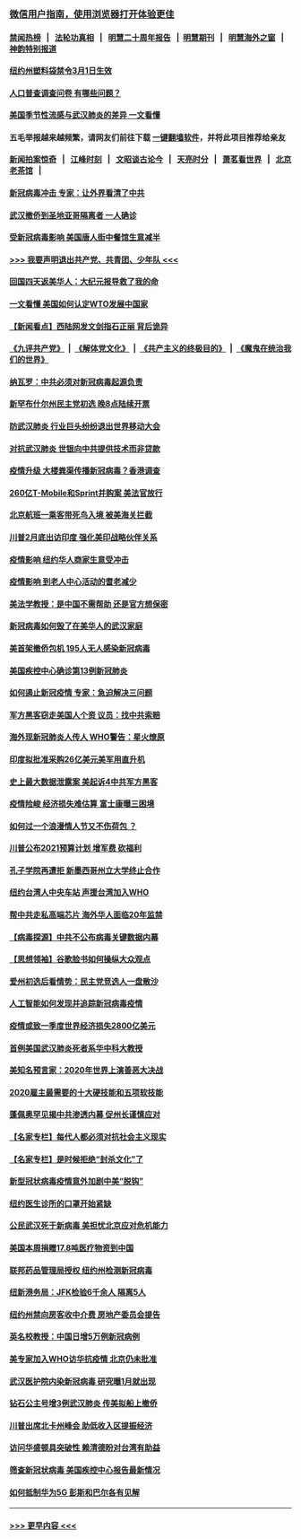 ### [微信用户指南，使用浏览器打开体验更佳](https://github.com/gfw-breaker/banned-news1/blob/master/indexes/wechat-guide.md?t=0)
#### [禁闻热榜](热点新闻.md?t=0)  &nbsp;&nbsp;|&nbsp;&nbsp; [法轮功真相](https://github.com/gfw-breaker/truth/blob/master/README.md?t=0) &nbsp;&nbsp;|&nbsp;&nbsp; [明慧二十周年报告](https://github.com/gfw-breaker/mh-reports/blob/master/README.md?t=0) &nbsp;&nbsp;|&nbsp;&nbsp;[明慧期刊](https://github.com/gfw-breaker/mh-qikan) &nbsp;&nbsp;|&nbsp;&nbsp; [明慧海外之窗](https://github.com/gfw-breaker/mh-news/blob/master/README.md?t=0) &nbsp;&nbsp;|&nbsp;&nbsp; [神韵特别报道](https://github.com/gfw-breaker/mh-news/blob/master/shenyun.md?t=0)
#### [纽约州塑料袋禁令3月1日生效](../pages/nsc412/n11862832.md?t=02121511) 
#### [人口普查调查问卷  有哪些问题？](../pages/nsc412/n11862808.md?t=02121511) 
#### [美国季节性流感与武汉肺炎的差异 一文看懂](../pages/nsc412/n11862428.md?t=02121511) 
#### 五毛举报越来越频繁，请网友们前往下载 [一键翻墙软件](https://github.com/gfw-breaker/ssr-accounts)，并将此项目推荐给亲友
#### [新闻拍案惊奇](https://github.com/gfw-breaker/banned-news1/blob/master/pages/link4.md) &nbsp;&nbsp;|&nbsp;&nbsp; [江峰时刻](https://github.com/gfw-breaker/banned-news1/blob/master/pages/link4.md) &nbsp;&nbsp;|&nbsp;&nbsp; [文昭谈古论今](https://github.com/gfw-breaker/banned-news1/blob/master/pages/link4.md) &nbsp;&nbsp;|&nbsp;&nbsp; [天亮时分](https://github.com/gfw-breaker/banned-news1/blob/master/pages/link4.md) &nbsp;&nbsp;|&nbsp;&nbsp; [萧茗看世界](https://github.com/gfw-breaker/banned-news1/blob/master/pages/link4.md) &nbsp;&nbsp;|&nbsp;&nbsp; [北京老茶馆](https://github.com/gfw-breaker/banned-news1/blob/master/pages/link4.md) &nbsp;&nbsp;|&nbsp;&nbsp; 
#### [新冠病毒冲击 专家：让外界看清了中共](../pages/nsc412/n11862280.md?t=02121511) 
#### [武汉撤侨到圣地亚哥隔离者 一人确诊](../pages/nsc412/n11862460.md?t=02121511) 
#### [受新冠病毒影响 美国唐人街中餐馆生意减半](../pages/nsc412/n11861940.md?t=02121511) 
#### [>>> 我要声明退出共产党、共青团、少年队 <<<](https://github.com/begood0513/goodnews/blob/master/quit/letter.md) 
#### [回国四天返美华人：大纪元报导救了我的命](../pages/nsc412/n11862181.md?t=02121511) 
#### [一文看懂 美国如何认定WTO发展中国家](../pages/nsc412/n11862051.md?t=02121511) 
#### [【新闻看点】西陆网发文剑指石正丽 背后诡异](../pages/nsc412/n11861792.md?t=02121511) 
#### [《九评共产党》](https://github.com/begood0513/9ping.md/blob/master/README.md) &nbsp;|&nbsp; [《解体党文化》](../../../../jtdwh.md/blob/master/README.md)  &nbsp;|&nbsp; [《共产主义的终极目的》](../../../../gczydzjmd.md/blob/master/README.md) &nbsp;|&nbsp; [《魔鬼在统治我们的世界》](../../../../mgztzwmdsj.md/blob/master/README.md) 
#### [纳瓦罗：中共必须对新冠病毒起源负责](../pages/nsc412/n11861810.md?t=02121511) 
#### [新罕布什尔州民主党初选 晚8点陆续开票](../pages/nsc412/n11861872.md?t=02121511) 
#### [防武汉肺炎 行业巨头纷纷退出世界移动大会](../pages/nsc412/n11861795.md?t=02121511) 
#### [对抗武汉肺炎 世银向中共提供技术而非贷款](../pages/nsc412/n11861652.md?t=02121511) 
#### [疫情升级 大楼粪渠传播新冠病毒？香港调查](../pages/nsc412/n11861556.md?t=02121511) 
#### [260亿T-Mobile和Sprint并购案 美法官放行](../pages/nsc412/n11861511.md?t=02121511) 
#### [北京航班一乘客带死鸟入境 被美海关拦截](../pages/nsc412/n11861317.md?t=02121511) 
#### [川普2月底出访印度 强化美印战略伙伴关系](../pages/nsc412/n11860557.md?t=02121511) 
#### [疫情影响  纽约华人商家生意受冲击](../pages/nsc412/n11860284.md?t=02121511) 
#### [疫情影响  到老人中心活动的耆老减少](../pages/nsc412/n11860199.md?t=02121511) 
#### [美法学教授：是中国不需帮助 还是官方想保密](../pages/nsc412/n11859492.md?t=02121511) 
#### [新冠病毒如何毁了在美华人的武汉家庭](../pages/nsc412/n11859524.md?t=02121511) 
#### [美首架撤侨包机 195人无人感染新冠病毒](../pages/nsc412/n11859908.md?t=02121511) 
#### [美国疾控中心确诊第13例新冠肺炎](../pages/nsc412/n11859966.md?t=02121511) 
#### [如何遏止新冠疫情 专家：急迫解决三问题](../pages/nsc412/n11859685.md?t=02121511) 
#### [军方黑客窃走美国人个资 议员：找中共索赔](../pages/nsc412/n11859371.md?t=02121511) 
#### [海外现新冠肺炎人传人 WHO警告：星火燎原](../pages/nsc412/n11859252.md?t=02121511) 
#### [印度拟批准采购26亿美元美军用直升机](../pages/nsc412/n11859143.md?t=02121511) 
#### [史上最大数据泄露案 美起诉4中共军方黑客](../pages/nsc412/n11859115.md?t=02121511) 
#### [疫情险峻 经济损失难估算 富士康曝三困境](../pages/nsc412/n11859120.md?t=02121511) 
#### [如何过一个浪漫情人节又不伤荷包 ？](../pages/nsc412/n11858969.md?t=02121511) 
#### [川普公布2021预算计划 增军费 砍福利](../pages/nsc412/n11859012.md?t=02121511) 
#### [孔子学院再遭拒 新墨西哥州立大学终止合作](../pages/nsc412/n11858661.md?t=02121511) 
#### [纽约台湾人中央车站  声援台湾加入WHO](../pages/nsc412/n11857757.md?t=02121511) 
#### [帮中共走私高端芯片 海外华人面临20年监禁](../pages/nsc412/n11855016.md?t=02121511) 
#### [【病毒探源】中共不公布病毒关键数据内幕](../pages/nsc412/n11856584.md?t=02121511) 
#### [【思想领袖】谷歌脸书如何操纵大众观点](../pages/nsc412/n11680874.md?t=02121511) 
#### [爱州初选后看情势：民主党竞选人一盘散沙](../pages/nsc412/n11856557.md?t=02121511) 
#### [人工智能如何发现并追踪新冠病毒疫情](../pages/nsc412/n11856398.md?t=02121511) 
#### [疫情或致一季度世界经济损失2800亿美元](../pages/nsc412/n11855639.md?t=02121511) 
#### [首例美国武汉肺炎死者系华中科大教授](../pages/nsc412/n11855500.md?t=02121511) 
#### [美知名预言家：2020年世界上演善恶大决战](../pages/nsc412/n11855418.md?t=02121511) 
#### [2020雇主最需要的十大硬技能和五项软技能](../pages/nsc412/n11850953.md?t=02121511) 
#### [蓬佩奥罕见揭中共渗透内幕 促州长谨慎应对](../pages/nsc412/n11854685.md?t=02121511) 
#### [【名家专栏】每代人都必须对抗社会主义现实](../pages/nsc412/n11831412.md?t=02121511) 
#### [【名家专栏】是时候拒绝“封杀文化”了](../pages/nsc412/n11814093.md?t=02121511) 
#### [新型冠状病毒疫情意外加剧中美“脱钩”](../pages/nsc412/n11854475.md?t=02121511) 
#### [纽约医生诊所的口罩开始紧缺](../pages/nsc412/n11853364.md?t=02121511) 
#### [公民武汉死于新病毒 美担忧北京应对危机能力](../pages/nsc412/n11854331.md?t=02121511) 
#### [美国本周捐赠17.8吨医疗物资到中国](../pages/nsc412/n11854269.md?t=02121511) 
#### [联邦药品管理局授权  纽约州检测新冠病毒](../pages/nsc412/n11853371.md?t=02121511) 
#### [纽新港务局：JFK检验6千余人  隔离5人](../pages/nsc412/n11853366.md?t=02121511) 
#### [纽约州禁向房客收中介费  房地产委员会提告](../pages/nsc412/n11853360.md?t=02121511) 
#### [英名校教授：中国日增5万例新冠病例](../pages/nsc412/n11854174.md?t=02121511) 
#### [美专家加入WHO访华抗疫情 北京仍未批准](../pages/nsc412/n11854043.md?t=02121511) 
#### [武汉医护院内染新冠病毒 研究曝1月就出现](../pages/nsc412/n11852928.md?t=02121511) 
#### [钻石公主号增3例武汉肺炎 传美拟船上撤侨](../pages/nsc412/n11853240.md?t=02121511) 
#### [川普出席北卡州峰会 助低收入区提振经济](../pages/nsc412/n11853232.md?t=02121511) 
#### [访问华盛顿具突破性 赖清德盼对台湾有助益](../pages/nsc412/n11853129.md?t=02121511) 
#### [筛查新冠状病毒 美国疾控中心报告最新情况](../pages/nsc412/n11853070.md?t=02121511) 
#### [如何抵制华为5G 彭斯和巴尔各有见解](../pages/nsc412/n11852535.md?t=02121511) 

----
#### [ >>> 更早内容 <<< ](../indexes/nsc412-earlier.md)
